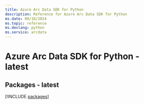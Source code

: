 ```yaml
---
title: Azure Arc Data SDK for Python
description: Reference for Azure Arc Data SDK for Python
ms.date: 09/10/2024
ms.topic: reference
ms.devlang: python
ms.service: arcdata
---
```

# Azure Arc Data SDK for Python - latest
## Packages - latest
[!INCLUDE [packages](arc-data-index.md)]